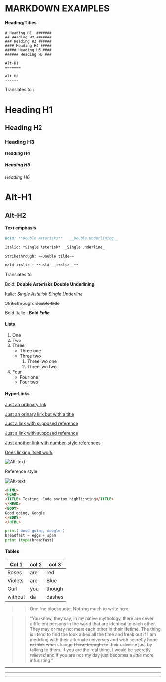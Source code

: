 
# MARKDOWN EXAMPLES 

#### Heading/Titles 

```
# Heading H1  #######
## Heading H2 #######
### Heading H3 ######
#### Heading H4 #####
##### Heading H5 ####
###### Heading H6 ###

Alt-H1
=======

Alt-H2
------
```

Translates to :

# Heading H1  #######
## Heading H2 #######
### Heading H3 ######
#### Heading H4 #####
##### Heading H5 ####
###### Heading H6 ###


Alt-H1
=======

Alt-H2
------

#### Text emphasis


``` Markdown
Bold: **Double Asterisks**   __Double Underlining__

Italic: *Single Asterisk*  _Single Underline_

Strikethrough: ~~Double tilde~~

Bold Italic : **Bold __Italic__**
```

Translates to 

Bold: **Double Asterisks**   __Double Underlining__

Italic: *Single Asterisk*  _Single Underline_

Strikethrough: ~~Double tilde~~

Bold Italic : **Bold _Italic_**


#### Lists

1. One
2. Two
3. Three
   * Three one
   * Three two
      1. Three two one
      2. Three two two
4. Four
    + Four one
    - Four two
    
#### HyperLinks

[Just an ordinary link](http://google.com)

[Just an orinary link but with a title](http://google.co.in "Google with an Indian twist")

[Just a link with supposed reference][AlrightHearMeOut]

[Just a link with supposed reference][AlrightHearMeOut]

[Just another link with number-style references][1]

[AlrightHearMeOut]: http://google.co.uk
[1]: http://reddit.com
[Does linking itself  work]: http://probablyyes.com

[Does linking itself work]

![Alt-text](https://www.google.co.in/images/branding/googlelogo/1x/googlelogo_color_272x92dp.png "Google logo image")

Reference style

![Alt-text][Google-Image]

[Google-Image]:https://www.google.co.in/images/branding/googlelogo/1x/googlelogo_color_272x92dp.png

``` HTML
<HTML>
<HEAD>
<TITLE> Testing  Code syntax highlighting</TITLE>
</HEAD>
<BODY>
Good going, Google
</BODY>
</HTML>
```

    
``` python
print("Good going, Google")
breadfast = eggs + spam
print (type(breadfast)
```

#### Tables

| Col 1 | col 2 | col 3|
| --- | ---| ---|
Roses|are|red
|Violets|are|Blue|
|Gurl|you|though|
without|da|dashes

>> One line blockquote. Nothing much to write here.

>> "You know, they say, in my native mythology, there are seven diffferent persons in the world that are identical to each other. They may or may not meet each other in their lifetime. The thing is I tend to find the look alikes all the time and freak out if I am meddling with their alternate universes and ~~wish~~ secretly hope ~~to think~~ ~~what~~ change ~~I have brought to~~ their universe just by talking to them. If you are the real thing, I would be secretly *relieved* and if you are not, my day just becomes a *little* more infuriating."

---

***
____
